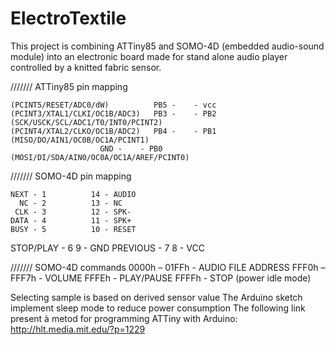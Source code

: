 ElectroTextile
==============
This project is combining ATTiny85 and SOMO-4D (embedded audio-sound module) into an electronic board made for stand alone audio player controlled by a knitted fabric sensor.

/////// ATTiny85 pin mapping

	(PCINT5/RESET/ADC0/dW)			PB5 -	 - vcc
	(PCINT3/XTAL1/CLKI/OC1B/ADC3)	PB3 -	 - PB2 (SCK/USCK/SCL/ADC1/T0/INT0/PCINT2)
	(PCINT4/XTAL2/CLKO/OC1B/ADC2)	PB4 -	 - PB1 (MISO/DO/AIN1/OC0B/OC1A/PCINT1)
						GND -	 - PB0 (MOSI/DI/SDA/AIN0/OC0A/OC1A/AREF/PCINT0)
/////// SOMO-4D pin mapping

	NEXT - 1	      14 - AUDIO
	  NC - 2 	      13 - NC
	 CLK - 3	      12 - SPK-
	DATA - 4 	      11 - SPK+
	BUSY - 5 	      10 - RESET
   STOP/PLAY - 6	       9 - GND
    PREVIOUS - 7	       8 - VCC

/////// SOMO-4D commands
 0000h – 01FFh - AUDIO FILE ADDRESS
 FFF0h – FFF7h - VOLUME
 FFFEh - PLAY/PAUSE
 FFFFh - STOP (power idle mode)

Selecting sample is based on derived sensor value
The Arduino sketch implement sleep mode to reduce power consumption
The following link present à metod for programming ATTiny with Arduino: http://hlt.media.mit.edu/?p=1229
